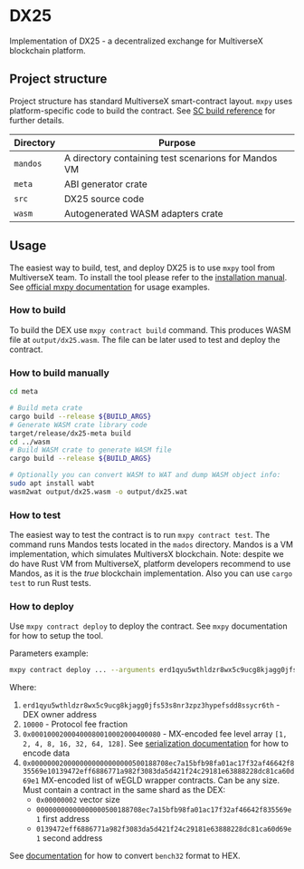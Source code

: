 # DX25

Implementation of DX25 - a decentralized exchange for MultiverseX blockchain platform.

## Project structure

Project structure has standard MultiverseX smart-contract layout. `mxpy` uses platform-specific code to build the contract. See [SC build reference](https://docs.multiversx.com/developers/developer-reference/sc-build-reference/) for further details.

| Directory | Purpose                                              |
| --------- | ---------------------------------------------------- |
| `mandos`  | A directory containing test scenarions for Mandos VM |
| `meta`    | ABI generator crate                                  |
| `src`     | DX25 source code                                     |
| `wasm`    | Autogenerated WASM adapters crate                    |

## Usage
The easiest way to build, test, and deploy DX25 is to use `mxpy` tool from MultiverseX team. To install the tool please refer to the [installation manual](https://docs.multiversx.com/sdk-and-tools/sdk-py/installing-mxpy). See [official mxpy documentation](https://docs.multiversx.com/sdk-and-tools/sdk-py/) for usage examples.

### How to build
To build the DEX use `mxpy contract build` command. This produces WASM file at `output/dx25.wasm`. The file can be later used to test and deploy the contract.

### How to build manually
```bash
cd meta

# Build meta crate
cargo build --release ${BUILD_ARGS}
# Generate WASM crate library code
target/release/dx25-meta build
cd ../wasm
# Build WASM crate to generate WASM file
cargo build --release ${BUILD_ARGS}

# Optionally you can convert WASM to WAT and dump WASM object info:
sudo apt install wabt
wasm2wat output/dx25.wasm -o output/dx25.wat
```

### How to test
The easiest way to test the contract is to run `mxpy contract test`. The command runs Mandos tests located in the `mados` directory. Mandos is a VM implementation, which simulates MultiversX blockchain. Note: despite we do have Rust VM from MultiverseX, platform developers recommend to use Mandos, as it is the *true* blockchain implementation.
Also you can use `cargo test` to run Rust tests.

### How to deploy
Use `mxpy contract deploy` to deploy the contract. See `mxpy` documentation for how to setup the tool.

Parameters example:
```bash
mxpy contract deploy ... --arguments erd1qyu5wthldzr8wx5c9ucg8kjagg0jfs53s8nr3zpz3hypefsdd8ssycr6th 10000 0x00010002000400080010002000400080 00000000000000000500188708ec7a15bfb98fa01ac17f32af46642f835569e10139472eff6886771a982f3083da5d421f24c29181e63888228dc81ca60d69e1 ...
```

Where:
1. `erd1qyu5wthldzr8wx5c9ucg8kjagg0jfs53s8nr3zpz3hypefsdd8ssycr6th` - DEX owner address
2. `10000` - Protocol fee fraction
3. `0x00010002000400080010002000400080` - MX-encoded fee level array `[1, 2, 4, 8, 16, 32, 64, 128]`. See [serialization documentation](https://docs.multiversx.com/developers/developer-reference/serialization-format) for how to encode data
4. `0x0000000200000000000000000500188708ec7a15bfb98fa01ac17f32af46642f835569e10139472eff6886771a982f3083da5d421f24c29181e63888228dc81ca60d69e1` MX-encoded list of wEGLD wrapper contracts. Can be any size. Must contain a contract in the same shard as the DEX:
   - `0x00000002` vector size
   - `00000000000000000500188708ec7a15bfb98fa01ac17f32af46642f835569e1` first address
   - `0139472eff6886771a982f3083da5d421f24c29181e63888228dc81ca60d69e1` second address

See [documentation](https://docs.multiversx.com/developers/sc-calls-format/#converting-bech32-addresses-erd1) for how to convert `bench32` format to HEX.
